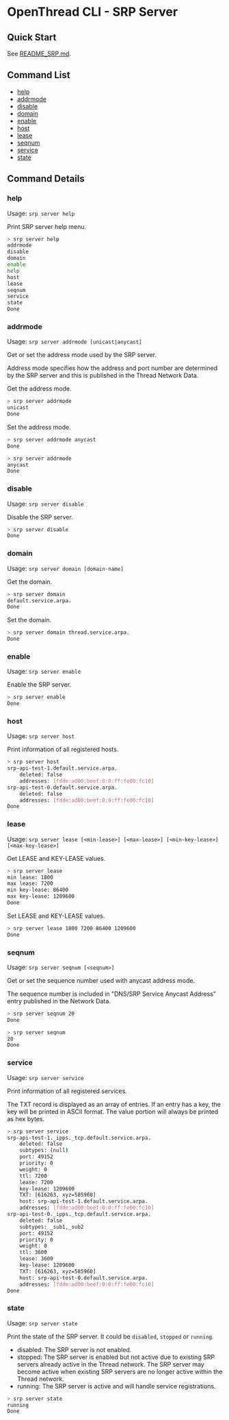 # OpenThread CLI - SRP Server

## Quick Start

See [README_SRP.md](README_SRP.md).

## Command List

- [help](#help)
- [addrmode](#addrmode)
- [disable](#disable)
- [domain](#domain)
- [enable](#enable)
- [host](#host)
- [lease](#lease)
- [seqnum](#seqnum)
- [service](#service)
- [state](#state)

## Command Details

### help

Usage: `srp server help`

Print SRP server help menu.

```bash
> srp server help
addrmode
disable
domain
enable
help
host
lease
seqnum
service
state
Done
```

### addrmode

Usage: `srp server addrmode [unicast|anycast]`

Get or set the address mode used by the SRP server.

Address mode specifies how the address and port number are determined by the SRP server and this is published in the Thread Network Data.

Get the address mode.

```bash
> srp server addrmode
unicast
Done
```

Set the address mode.

```bash
> srp server addrmode anycast
Done

> srp server addrmode
anycast
Done
```

### disable

Usage: `srp server disable`

Disable the SRP server.

```bash
> srp server disable
Done
```

### domain

Usage: `srp server domain [domain-name]`

Get the domain.

```bash
> srp server domain
default.service.arpa.
Done
```

Set the domain.

```bash
> srp server domain thread.service.arpa.
Done
```

### enable

Usage: `srp server enable`

Enable the SRP server.

```bash
> srp server enable
Done
```

### host

Usage: `srp server host`

Print information of all registered hosts.

```bash
> srp server host
srp-api-test-1.default.service.arpa.
    deleted: false
    addresses: [fdde:ad00:beef:0:0:ff:fe00:fc10]
srp-api-test-0.default.service.arpa.
    deleted: false
    addresses: [fdde:ad00:beef:0:0:ff:fe00:fc10]
Done
```

### lease

Usage: `srp server lease [<min-lease>] [<max-lease>] [<min-key-lease>] [<max-key-lease>]`

Get LEASE and KEY-LEASE values.

```bash
> srp server lease
min lease: 1800
max lease: 7200
min key-lease: 86400
max key-lease: 1209600
Done
```

Set LEASE and KEY-LEASE values.

```bash
> srp server lease 1800 7200 86400 1209600
Done
```

### seqnum

Usage: `srp server seqnum [<seqnum>]`

Get or set the sequence number used with anycast address mode.

The sequence number is included in "DNS/SRP Service Anycast Address" entry published in the Network Data.

```bash
> srp server seqnum 20
Done

> srp server seqnum
20
Done
```

### service

Usage: `srp server service`

Print information of all registered services.

The TXT record is displayed as an array of entries. If an entry has a key, the key will be printed in ASCII format. The value portion will always be printed as hex bytes.

```bash
> srp server service
srp-api-test-1._ipps._tcp.default.service.arpa.
    deleted: false
    subtypes: (null)
    port: 49152
    priority: 0
    weight: 0
    ttl: 7200
    lease: 7200
    key-lease: 1209600
    TXT: [616263, xyz=585960]
    host: srp-api-test-1.default.service.arpa.
    addresses: [fdde:ad00:beef:0:0:ff:fe00:fc10]
srp-api-test-0._ipps._tcp.default.service.arpa.
    deleted: false
    subtypes: _sub1,_sub2
    port: 49152
    priority: 0
    weight: 0
    ttl: 3600
    lease: 3600
    key-lease: 1209600
    TXT: [616263, xyz=585960]
    host: srp-api-test-0.default.service.arpa.
    addresses: [fdde:ad00:beef:0:0:ff:fe00:fc10]
Done
```

### state

Usage: `srp server state`

Print the state of the SRP server. It could be `disabled`, `stopped` or `running`.

- disabled: The SRP server is not enabled.
- stopped: The SRP server is enabled but not active due to existing SRP servers already active in the Thread network. The SRP server may become active when existing SRP servers are no longer active within the Thread network.
- running: The SRP server is active and will handle service registrations.

```bash
> srp server state
running
Done
```
